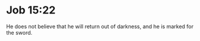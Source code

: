 # Job 15:22

He does not believe that he will return out of darkness, and he is marked for the sword.

